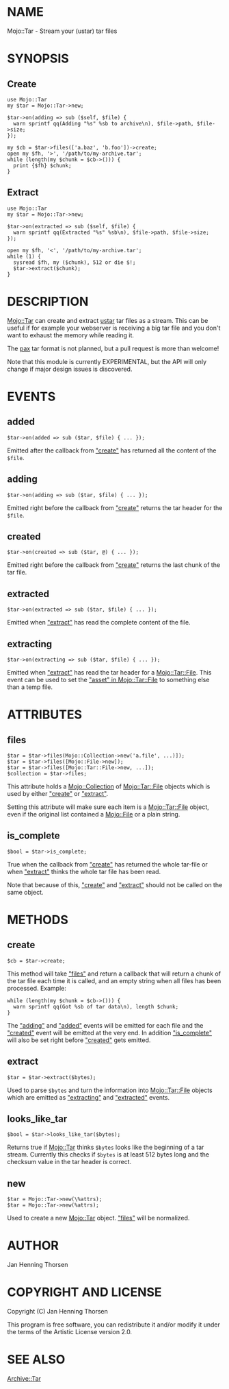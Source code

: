 # NAME

Mojo::Tar - Stream your (ustar) tar files

# SYNOPSIS

## Create

    use Mojo::Tar
    my $tar = Mojo::Tar->new;

    $tar->on(adding => sub ($self, $file) {
      warn sprintf qq(Adding "%s" %sb to archive\n), $file->path, $file->size;
    });

    my $cb = $tar->files(['a.baz', 'b.foo'])->create;
    open my $fh, '>', '/path/to/my-archive.tar';
    while (length(my $chunk = $cb->())) {
      print {$fh} $chunk;
    }

## Extract

    use Mojo::Tar
    my $tar = Mojo::Tar->new;

    $tar->on(extracted => sub ($self, $file) {
      warn sprintf qq(Extracted "%s" %sb\n), $file->path, $file->size;
    });

    open my $fh, '<', '/path/to/my-archive.tar';
    while (1) {
      sysread $fh, my ($chunk), 512 or die $!;
      $tar->extract($chunk);
    }

# DESCRIPTION

[Mojo::Tar](https://metacpan.org/pod/Mojo%3A%3ATar) can create and extract [ustar](http://www.gnu.org/software/tar/manual/tar.html)
tar files as a stream. This can be useful if for example your webserver is
receiving a big tar file and you don't want to exhaust the memory while
reading it.

The [pax](http://www.opengroup.org/onlinepubs/007904975/utilities/pax.html)
tar format is not planned, but a pull request is more than welcome!

Note that this module is currently EXPERIMENTAL, but the API will only change
if major design issues is discovered.

# EVENTS

## added

    $tar->on(added => sub ($tar, $file) { ... });

Emitted after the callback from ["create"](#create) has returned all the content of the `$file`.

## adding

    $tar->on(adding => sub ($tar, $file) { ... });

Emitted right before the callback from ["create"](#create) returns the tar header for the
`$file`.

## created

    $tar->on(created => sub ($tar, @) { ... });

Emitted right before the callback from ["create"](#create) returns the last chunk of the tar
file.

## extracted

    $tar->on(extracted => sub ($tar, $file) { ... });

Emitted when ["extract"](#extract) has read the complete content of the file.

## extracting

    $tar->on(extracting => sub ($tar, $file) { ... });

Emitted when ["extract"](#extract) has read the tar header for a [Mojo::Tar::File](https://metacpan.org/pod/Mojo%3A%3ATar%3A%3AFile). This
event can be used to set the ["asset" in Mojo::Tar::File](https://metacpan.org/pod/Mojo%3A%3ATar%3A%3AFile#asset) to something else than a
temp file.

# ATTRIBUTES

## files

    $tar = $tar->files(Mojo::Collection->new('a.file', ...)]);
    $tar = $tar->files([Mojo::File->new]);
    $tar = $tar->files([Mojo::Tar::File->new, ...]);
    $collection = $tar->files;

This attribute holds a [Mojo::Collection](https://metacpan.org/pod/Mojo%3A%3ACollection) of [Mojo::Tar::File](https://metacpan.org/pod/Mojo%3A%3ATar%3A%3AFile) objects which
is used by either ["create"](#create) or ["extract"](#extract).

Setting this attribute will make sure each item is a [Mojo::Tar::File](https://metacpan.org/pod/Mojo%3A%3ATar%3A%3AFile) object,
even if the original list contained a [Mojo::File](https://metacpan.org/pod/Mojo%3A%3AFile) or a plain string.

## is\_complete

    $bool = $tar->is_complete;

True when the callback from ["create"](#create) has returned the whole tar-file or when
["extract"](#extract) thinks the whole tar file has been read.

Note that because of this, ["create"](#create) and ["extract"](#extract) should not be called on
the same object.

# METHODS

## create

    $cb = $tar->create;

This method will take ["files"](#files) and return a callback that will return a chunk
of the tar file each time it is called, and an empty string when all files has
been processed. Example:

    while (length(my $chunk = $cb->())) {
      warn sprintf qq(Got %sb of tar data\n), length $chunk;
    }

The ["adding"](#adding) and ["added"](#added) events will be emitted for each file and the
["created"](#created) event will be emitted at the very end. In addition ["is\_complete"](#is_complete)
will also be set right before ["created"](#created) gets emitted.

## extract

    $tar = $tar->extract($bytes);

Used to parse `$bytes` and turn the information into [Mojo::Tar::File](https://metacpan.org/pod/Mojo%3A%3ATar%3A%3AFile)
objects which are emitted as ["extracting"](#extracting) and ["extracted"](#extracted) events.

## looks\_like\_tar

    $bool = $tar->looks_like_tar($bytes);

Returns true if [Mojo::Tar](https://metacpan.org/pod/Mojo%3A%3ATar) thinks `$bytes` looks like the beginning of a
tar stream. Currently this checks if `$bytes` is at least 512 bytes long and
the checksum value in the tar header is correct.

## new

    $tar = Mojo::Tar->new(\%attrs);
    $tar = Mojo::Tar->new(%attrs);

Used to create a new [Mojo::Tar](https://metacpan.org/pod/Mojo%3A%3ATar) object. ["files"](#files) will be normalized.

# AUTHOR

Jan Henning Thorsen

# COPYRIGHT AND LICENSE

Copyright (C) Jan Henning Thorsen

This program is free software, you can redistribute it and/or modify it under
the terms of the Artistic License version 2.0.

# SEE ALSO

[Archive::Tar](https://metacpan.org/pod/Archive%3A%3ATar)
